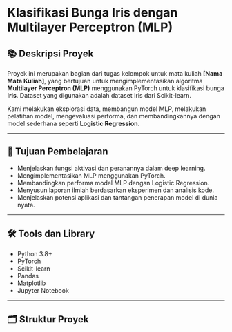 # Klasifikasi Bunga Iris dengan Multilayer Perceptron (MLP)

## 📚 Deskripsi Proyek

Proyek ini merupakan bagian dari tugas kelompok untuk mata kuliah **[Nama Mata Kuliah]**, yang bertujuan untuk mengimplementasikan algoritma **Multilayer Perceptron (MLP)** menggunakan PyTorch untuk klasifikasi bunga **Iris**. Dataset yang digunakan adalah dataset Iris dari Scikit-learn.

Kami melakukan eksplorasi data, membangun model MLP, melakukan pelatihan model, mengevaluasi performa, dan membandingkannya dengan model sederhana seperti **Logistic Regression**.

---

## 🎯 Tujuan Pembelajaran

- Menjelaskan fungsi aktivasi dan peranannya dalam deep learning.
- Mengimplementasikan MLP menggunakan PyTorch.
- Membandingkan performa model MLP dengan Logistic Regression.
- Menyusun laporan ilmiah berdasarkan eksperimen dan analisis kode.
- Menjelaskan potensi aplikasi dan tantangan penerapan model di dunia nyata.

---

## 🛠 Tools dan Library

- Python 3.8+
- PyTorch
- Scikit-learn
- Pandas
- Matplotlib
- Jupyter Notebook

---

## 🗂 Struktur Proyek
